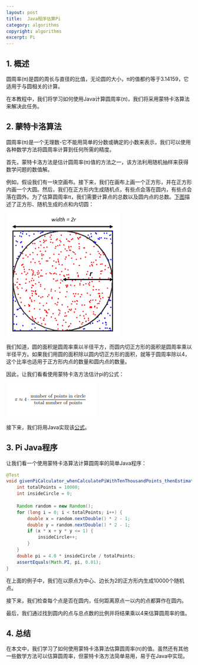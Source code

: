 ```yaml
---
layout: post
title:  Java程序估算Pi
category: algorithms
copyright: algorithms
excerpt: Pi
---
```


## 1. 概述

圆周率(π)是圆的周长与直径的比值，无论圆的大小，π的值都约等于3.14159，它适用于与圆相关的计算。

在本教程中，我们将学习如何使用Java计算圆周率(π)，我们将采用蒙特卡洛算法来解决此任务。

## 2. 蒙特卡洛算法

圆周率(π)是一个无理数-它不能用简单的分数或确定的小数来表示，我们可以使用各种数学方法将圆周率计算到任何所需的精度。

首先，蒙特卡洛方法是估计圆周率(π)值的方法之一，该方法利用随机抽样来获得数学问题的数值解。

例如，假设我们有一块空画布。接下来，我们在画布上画一个正方形，并在正方形内画一个大圆。然后，我们在正方形内生成随机点，有些点会落在圆内，有些点会落在圆外。为了估算圆周率π，我们需要计算点的总数以及圆内点的总数。[下图](https://www.101computing.net/wp/wp-content/uploads/estimating-pi-monte-carlo-method.png)描述了正方形、随机生成的点和内切圆：

![](/assets/images/2025/algorithms/javamontecarlocomputepi01.png)

我们知道，圆的面积是圆周率乘以半径平方，而圆内切正方形的面积是圆周率乘以半径平方。如果我们用圆的面积除以圆内切正方形的面积，就等于圆周率除以4，这个比率也适用于正方形内点的数量和圆内点的数量。

因此，让我们看看使用蒙特卡洛方法估计pi的公式：

![](/assets/images/2025/algorithms/javamontecarlocomputepi02.png)

接下来，我们将用Java实现该[公式](https://www.baeldung.com/java-lang-math)。

## 3. Pi Java程序

让我们看一个使用蒙特卡洛算法计算圆周率的简单Java程序：

```java
@Test
void givenPiCalculator_whenCalculatePiWithTenThousandPoints_thenEstimatedPiIsWithinTolerance() {
    int totalPoints = 10000;
    int insideCircle = 0;

    Random random = new Random();
    for (long i = 0; i < totalPoints; i++) {
        double x = random.nextDouble() * 2 - 1;
        double y = random.nextDouble() * 2 - 1;
        if (x * x + y * y <= 1) {
            insideCircle++;
        }
    }
    double pi = 4.0 * insideCircle / totalPoints;
    assertEquals(Math.PI, pi, 0.01);
}
```

在上面的例子中，我们在以原点为中心、边长为2的正方形内生成10000个随机点。

接下来，我们检查每个点是否在圆内，任何距离原点一以内的点都算作在圆内。

最后，我们通过找到圆内的点与总点数的比例并将结果乘以4来估算圆周率的值。

## 4. 总结

在本文中，我们学习了如何使用蒙特卡洛算法估算圆周率(π)的值。虽然还有其他一些数学方法可以估算圆周率，但蒙特卡洛方法简单易用，易于在Java中实现。